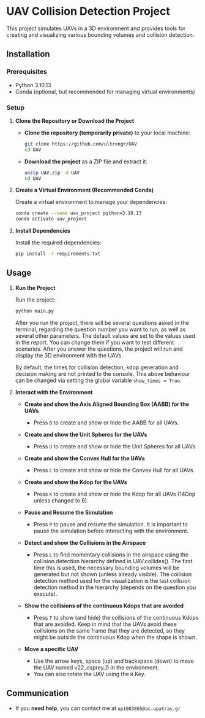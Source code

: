 # UAV Collision Detection Project

This project simulates UAVs in a 3D environment and provides tools for creating and visualizing various bounding volumes and collision detection.

## Installation

### Prerequisites

- Python 3.10.13
- Conda (optional, but recommended for managing virtual environments)

### Setup

1. **Clone the Repository or Download the Project**

   - **Clone the repository (temporarily private)** to your local machine:
     ```bash
     git clone https://github.com/ultrongr/UAV
     cd UAV
     ```
   - **Download the project** as a ZIP file and extract it:
     ```bash
     unzip UAV.zip -d UAV
     cd UAV
     ```

2. **Create a Virtual Environment (Recommended Conda)**

   Create a virtual environment to manage your dependencies:
   ```bash
   conda create --name uav_project python=3.10.13
   conda activate uav_project
   ```

3. **Install Dependencies**

   Install the required dependencies:
   ```bash
   pip install -r requirements.txt
   ```



## Usage

1. **Run the Project**

   Run the project:
   ```bash
   python main.py
   ```
    After you run the project, there will be several questions asked in the terminal, regarding the question number you want to run, as well as several other parameters. The default values are set to the values used in the report. You can change them if you want to test different scenarios.
    After you answer the questions, the project will run and display the 3D environment with the UAVs.
    

    By default, the times for collision detection, kdop generation and decision making are not printed to the console. 
    This above  behaviour can be changed via setting the global variable `show_times = True`.

2. **Interact with the Environment**

    - **Create and show the Axis Aligned Bounding Box (AABB) for the UAVs**
        - Press `B` to create and show or hide the AABB for all UAVs.

    - **Create and show the Unit Spheres for the UAVs**
        - Press `U` to create and show or hide the Unit Spheres for all UAVs.
    
    - **Create and show the Convex Hull for the UAVs**
        - Press `C` to create and show or hide the Convex Hull for all UAVs.

    - **Create and show the Kdop for the UAVs**
        - Press `K` to create and show or hide the Kdop for all UAVs (14Dop unless changed to 6).
    
    - **Pause and Resume the Simulation**
        - Press `P` to pause and resume the simulation. It is important to pause the simulation before interacting with the environment.

    - **Detect and show the Collisions in the Airspace**
        - Press `L` to find momentary collisions in the airspace using the collision detection hierarchy defined in UAV.collides(). The first time this is used, the necessary bounding volumes will be generated but not shown (unless already visible).
        The collision detection method used for the visualization is the last collision detection method in the hierarchy (depends on the question you execute).
    
    - **Show the collisions of the continuous Kdops that are avoided**
        - Press `T` to show (and hide) the collisions of the continuous Kdops that are avoided. Keep in mind that the UAVs avoid these collisions on the same frame that they are detected, so they might be outside the continuous Kdop when the shape is shown.

    - **Move a specific UAV**
        - Use the arrow keys, space (up) and backspace (down) to move the UAV named v22_osprey_0 in the environment.
        - You can also rotate the UAV using the `R` Key.




## Communication

- If you **need help**, you can contact me at `up1083865@ac.upatras.gr`